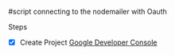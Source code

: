 #script connecting to the nodemailer with Oauth 

Steps
- [x] Create Project [Google Developer Console](https://console.cloud.google.com/home/dashboard)